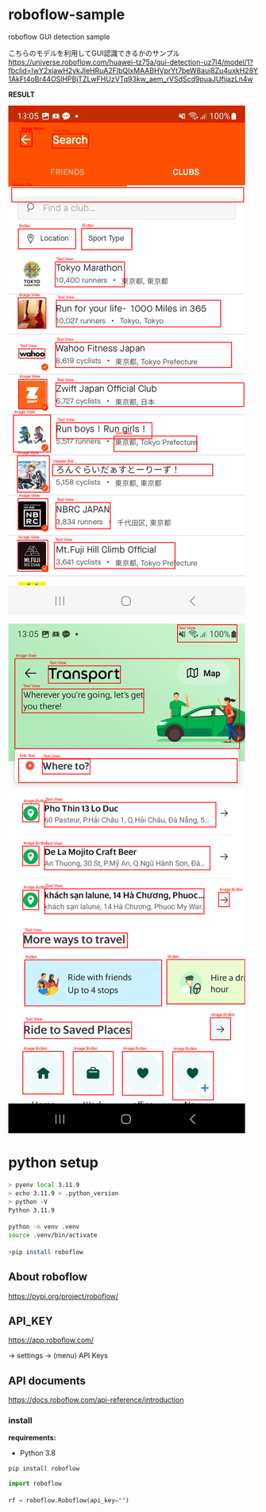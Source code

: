 # roboflow-sample
roboflow GUI detection sample


こちらのモデルを利用してGUI認識できるかのサンプル
https://universe.roboflow.com/huawei-tz75a/gui-detection-uz7l4/model/1?fbclid=IwY2xjawH2ykJleHRuA2FlbQIxMAABHVprYt7beW8aui8Zu4uxkH28Y1AkFt4oBr44OSlHPBjTZLwFHUzVTq93kw_aem_rVSdScd9puaJUfijazLn4w

**RESULT**

![STRAVA](/STRAVA_output_image.png )

![Grab](/Grab_output_image.png)



#  python setup

```bash
> pyenv local 3.11.9 
> echo 3.11.9 > .python_version
> python -V 
Python 3.11.9

python -m venv .venv
source .venv/bin/activate

>pip install roboflow 
```




## About roboflow

https://pypi.org/project/roboflow/

## API_KEY

https://app.roboflow.com/

-> settings -> (menu) API Keys


## API documents

https://docs.roboflow.com/api-reference/introduction


### install

**requirements:**

- Python 3.8


```
pip install roboflow
```

```python
import roboflow

rf = roboflow.Roboflow(api_key="")
```





